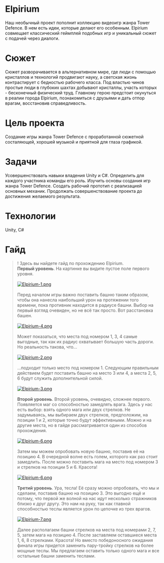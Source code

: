 # Elpirium
Наш необычный проект пополнит коллекцию видеоигр жанра Tower Defence. В нем есть идеи, которые делают его особенным. Еlpirium совмещает классический геймплей подобных игр и уникальный сюжет с подачей через диалоги.
# Сюжет
Сюжет разворачивается в альтернативном мире, где люди с помощью кристаллов и технологий продвигают науку, а светская жизнь контрастирует с бедностью рабочего класса. Под властью чинов простые люди  в глубоких шахтах добывают кристаллы, участь которых - бесконечный физический труд. Главному герою предстоит окунуться в реалии города Elpirium, познакомиться с друзьями и дать отпор врагам, восстановив справедливость.
# Цель проекта
Создание игры жанра Tower Defence с проработанной сюжетной состаляющей, хорошей музыкой и приятной для глаза графикой.
# Задачи
Усовершенствовать навыки владения Unity и C#.
Определить для каждого участника команды его роль.
Изучить основы создания игр жанра Tower Defence.
Создать рабочий прототип с реализацией основных механик.
Продолжать совершенствование проекта до достижения желаемого результата.
# Технологии
Unity, C#
# Гайд
>! Здесь вы найдете гайд по прохождению Elpirium.\
**Первый уровень**. На картинке вы видите пустое поле первого уровня.\
\
[![Elpirium-1.png](https://i.postimg.cc/TYQZ2xMs/Elpirium-1.png)](https://postimg.cc/RN6PGj01)\
\
Перед началом игры важно поставить башню таким образом, чтобы она нанесла наибольший урон
на протяжении того времени, пока противник находится в радиусе башни. Выбор на первый взгляд очевиден, но не всё так просто. Вот расстановка башен.\
\
[![Elpirium-4.png](https://i.postimg.cc/mk4C5Km3/Elpirium-4.png)](https://postimg.cc/62H87bJT)\
\
Может показаться, что места под номером 1, 3, 4 самые выгодные, так как их радиус охватывает большую часть дороги. Но реальность такова, что...\
\
[![Elpirium-2.png](https://i.postimg.cc/bNBfHPCt/Elpirium-2.png)](https://postimg.cc/YhYPM5wr)\
\
...подходит только место под номером 1. Следующим правильным действием будет поставить башню на место 3 или 4, а места 2, 5, 6 будут служить дополнительной силой.\
\
[![Elpirium-3.png](https://i.postimg.cc/Dwzvc5PS/Elpirium-3.png)](https://postimg.cc/PPBnXWcH)\
\
**Второй уровень**. Второй уровень, очевидно, сложнее первого. Появляется маг со способностью замедлять врага. Здесь у нас есть выбор: взять одного мага или двух стрелков. Не задумываясь, мы выбираем двух стрелков, предположим, на позиции 1 и 2, которые точно будут эффективными. Можно и на другие места, но в гайде рассматривается один из способов прохождения.\
\
[![Elpirium-6.png](https://i.postimg.cc/J7DHmrfT/Elpirium-6.png)](https://postimg.cc/3WhxFTJp)\
\
Затем мы можем опробовать новую башню, поставив её на позицию 4. В очередной волне есть голем, которого как раз стоит замедлить. После можно поставить мага на место под номером 3 и стрелков на позиции 5 и 6. Красота!\
\
[![Elpirium-6.png](https://i.postimg.cc/0N4X4GK5/Elpirium-6.png)](https://postimg.cc/GBkj8yj6)\
\
**Третий уровень**. Ура, тесла! Её сразу можно опробовать, что мы и сделаем, поставив башню на позицию 3. Это выгодно ещё и потому, что первой же волной на нас идут несколько стражников близко к друг другу. Это нам на руку, так как главной способностью теслы является урон по цепочке из трех врагов.\
\
[![Elpirium-7.png](https://i.postimg.cc/4NKyks0J/Elpirium-7.png)](https://postimg.cc/tYjpFQyf)\
\
Далее располагаем башни стрелков на места под номерами 2, 7, 5, затем мага на позицию 4. После заставляем оставшиеся места 1, 6, 8 стрелками. Красота! Но вместо победоносного ожидания финала игры придется заменить пару-тройку стрелков на более мощные теслы. Мы предлагаем оставить только одного мага и все остальные башни заменить теслами.




